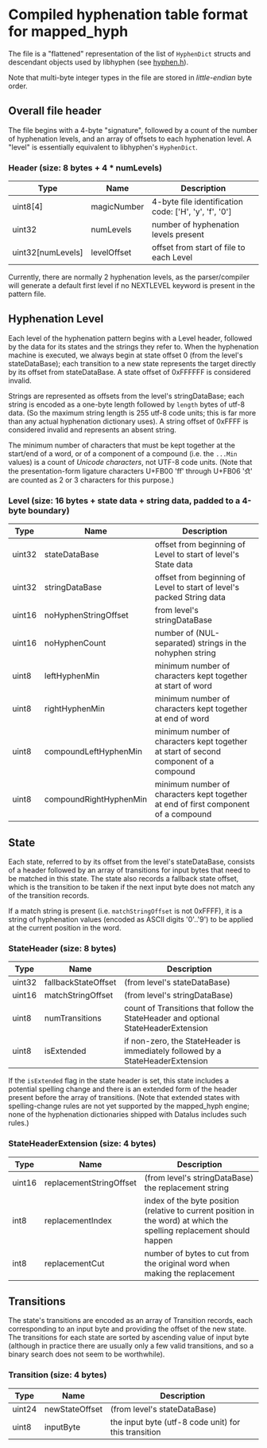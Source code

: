 # Compiled hyphenation table format for mapped_hyph

The file is a "flattened" representation of the list of `HyphenDict` structs
and descendant objects used by libhyphen
(see [hyphen.h](https://github.com/hunspell/hyphen/blob/master/hyphen.h)).

Note that multi-byte integer types in the file are stored in _little-endian_ byte order.

## Overall file header

The file begins with a 4-byte "signature", followed by a count of the number
of hyphenation levels, and an array of offsets to each hyphenation level.
A "level" is essentially equivalent to libhyphen's `HyphenDict`.

### Header (size: 8 bytes + 4 * numLevels)
Type | Name | Description
-----|------|------------
uint8[4] | magicNumber | 4-byte file identification code: ['H', 'y', 'f', '0']
uint32 | numLevels | number of hyphenation levels present
uint32[numLevels] | levelOffset | offset from start of file to each Level

Currently, there are normally 2 hyphenation levels, as the parser/compiler will
generate a default first level if no NEXTLEVEL keyword is present in the pattern file.

## Hyphenation Level

Each level of the hyphenation pattern begins with a Level header, followed by
the data for its states and the strings they refer to.
When the hyphenation machine is executed, we always begin at state offset 0
(from the level's stateDataBase); each transition to a new state represents the
target directly by its offset from stateDataBase.
A state offset of 0xFFFFFF is considered invalid.

Strings are represented as offsets from the level's stringDataBase; each string
is encoded as a one-byte length followed by `length` bytes of utf-8 data.
(So the maximum string length is 255 utf-8 code units; this is far more than any actual
hyphenation dictionary uses).
A string offset of 0xFFFF is considered invalid and represents an absent string.

The minimum number of characters that must be kept together at the start/end of a word,
or of a component of a compound (i.e. the `...Min` values) is a count of _Unicode characters_,
not UTF-8 code units. (Note that the presentation-form ligature characters U+FB00 'ﬀ' through U+FB06 'ﬆ'
are counted as 2 or 3 characters for this purpose.)

### Level (size: 16 bytes + state data + string data, padded to a 4-byte boundary)
Type | Name | Description
-----|------|------------
uint32  |  stateDataBase  |  offset from beginning of Level to start of level's State data
uint32  |  stringDataBase  |  offset from beginning of Level to start of level's packed String data
uint16  |  noHyphenStringOffset  |  from level's stringDataBase
uint16  |  noHyphenCount  |  number of (NUL-separated) strings in the nohyphen string
uint8   |  leftHyphenMin  |  minimum number of characters kept together at start of word
uint8   |  rightHyphenMin  |  minimum number of characters kept together at end of word
uint8   |  compoundLeftHyphenMin  |  minimum number of characters kept together at start of second component of a compound
uint8   |  compoundRightHyphenMin  |  minimum number of characters kept together at end of first component of a compound

## State

Each state, referred to by its offset from the level's stateDataBase, consists of a header
followed by an array of transitions for input bytes that need to be matched in this state.
The state also records a fallback state offset, which is the transition to be taken
if the next input byte does not match any of the transition records.

If a match string is present (i.e. `matchStringOffset` is not 0xFFFF), it is a string of hyphenation values
(encoded as ASCII digits '0'..'9') to be applied at the current position in the word.

### StateHeader (size: 8 bytes)
Type | Name | Description
-----|------|------------
uint32  |  fallbackStateOffset  |  (from level's stateDataBase)
uint16  |  matchStringOffset  |  (from level's stringDataBase)
uint8   |  numTransitions  |  count of Transitions that follow the StateHeader and optional StateHeaderExtension
uint8   |  isExtended  |  if non-zero, the StateHeader is immediately followed by a StateHeaderExtension

If the `isExtended` flag in the state header is set, this state includes a potential spelling change
and there is an extended form of the header present before the array of transitions.
(Note that extended states with spelling-change rules are not yet supported by the mapped_hyph engine;
none of the hyphenation dictionaries shipped with Datalus includes such rules.)

### StateHeaderExtension (size: 4 bytes)
Type | Name | Description
-----|------|------------
uint16  |  replacementStringOffset  |  (from level's stringDataBase) the replacement string
int8   |   replacementIndex  |  index of the byte position (relative to current position in the word) at which the spelling replacement should happen
int8   |   replacementCut  |  number of bytes to cut from the original word when making the replacement

## Transitions

The state's transitions are encoded as an array of Transition records, each corresponding to an input byte
and providing the offset of the new state. The transitions for each state are sorted by ascending value of input byte
(although in practice there are usually only a few valid transitions, and so a binary search does not seem to be
worthwhile).

### Transition (size: 4 bytes)
Type | Name | Description
-----|------|------------
uint24  |  newStateOffset  |  (from level's stateDataBase)
uint8   |  inputByte  |  the input byte (utf-8 code unit) for this transition
